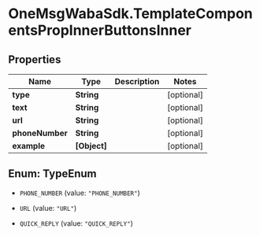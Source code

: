 # OneMsgWabaSdk.TemplateComponentsPropInnerButtonsInner

## Properties

Name | Type | Description | Notes
------------ | ------------- | ------------- | -------------
**type** | **String** |  | [optional] 
**text** | **String** |  | [optional] 
**url** | **String** |  | [optional] 
**phoneNumber** | **String** |  | [optional] 
**example** | **[Object]** |  | [optional] 



## Enum: TypeEnum


* `PHONE_NUMBER` (value: `"PHONE_NUMBER"`)

* `URL` (value: `"URL"`)

* `QUICK_REPLY` (value: `"QUICK_REPLY"`)




